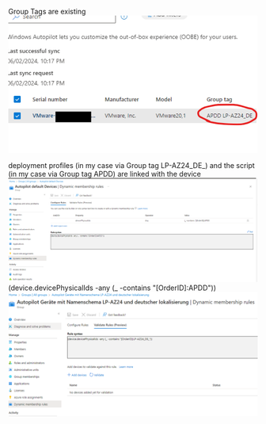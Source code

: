 Group Tags are existing
![](images/gt.png)

deployment profiles (in my case via Group tag LP-AZ24_DE_) and the script (in my case via Group tag APDD) are linked with the device
![](images/g1.png)
(device.devicePhysicalIds -any (_ -contains "[OrderID]:APDD"))
![](images/g2.png)
